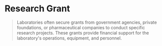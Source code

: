 # Research Grant

> Laboratories often secure grants from government agencies, private foundations, or pharmaceutical companies to conduct specific research projects. These grants provide financial support for the laboratory's operations, equipment, and personnel.
>